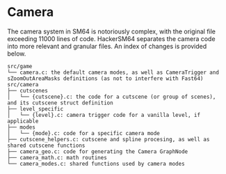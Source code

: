 # Camera

The camera system in SM64 is notoriously complex, with the original file exceeding 11000 lines of code. HackerSM64 separates the camera code into more relevant and granular files. An index of changes is provided below.

```
src/game
└── camera.c: the default camera modes, as well as CameraTrigger and sZoomOutAreaMasks definitions (as not to interfere with Fast64)
src/camera
├── cutscenes
│   └── {cutscene}.c: the code for a cutscene (or group of scenes), and its cutscene struct definition
├── level_specific
│   └── {level}.c: camera trigger code for a vanilla level, if applicable
├── modes
│   └── {mode}.c: code for a specific camera mode
├── cutscene_helpers.c: cutscene and spline procesing, as well as shared cutscene functions
├── camera_geo.c: code for generating the Camera GraphNode
├── camera_math.c: math routines
└── camera_modes.c: shared functions used by camera modes
```
